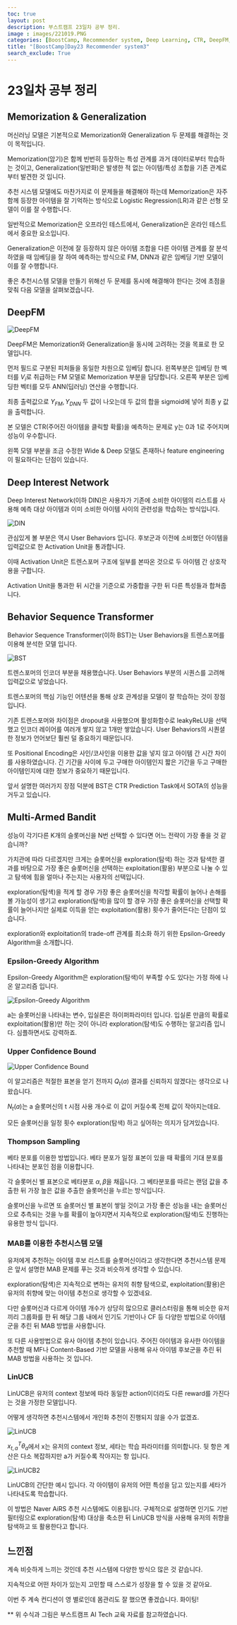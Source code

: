 ```yaml
---
toc: true
layout: post
description: 부스트캠프 23일차 공부 정리.
image : images/221019.PNG
categories: [BoostCamp, Recommender system, Deep Learning, CTR, DeepFM, DIN, MAB, LinUCB]
title: "[BoostCamp]Day23 Recommender system3"
search_exclude: True
---
```

# 23일차 공부 정리

## Memorization & Generalization

머신러닝 모델은 기본적으로 Memorization와 Generalization 두 문제를 해결하는 것이 목적입니다.

Memorization(암기)은 함께 빈번히 등장하는 특성 관계를 과거 데이터로부터 학습하는 것이고, Generalization(일반화)은 발생한 적 없는 아이템/특성 조합을 기존 관계로부터 발견한 것 입니다.

추천 시스템 모델에도 마찬가지로 이 문제들을 해결해야 하는데 Memorization은 자주 함께 등장한 아이템을 잘 기억하는 방식으로 Logistic Regression(LR)과 같은 선형 모델이 이를 잘 수행합니다.

일반적으로 Memorization은 오프라인 테스트에서, Generalization은 온라인 테스트에서 중요한 요소입니다.

Generalization은 이전에 잘 등장하지 않은 아이템 조합을 다른 아이템 관계를 잘 분석하였을 때 임베딩을 잘 하여 예측하는 방식으로 FM, DNN과 같은 임베딩 기반 모델이 이를 잘 수행합니다.

좋은 추천시스템 모델을 만들기 위해선 두 문제를 동시에 해결해야 한다는 것에 초점을 맞춰 다음 모델을 살펴보겠습니다.

## DeepFM

![DeepFM](https://user-images.githubusercontent.com/79916736/196593186-729350b6-59a0-453a-a9f6-84802b1d5ba8.png)

DeepFM은 Memorization와 Generalization을 동시에 고려하는 것을 목표로 한 모델입니다.

먼저 필드로 구분된 피처들을 동일한 차원으로 임베딩 합니다. 왼쪽부분은 임베딩 한 벡터를 $V_i$로 취급하는 FM 모델로 Memorization 부분을 담당합니다. 오른쪽 부분은 임베딩한 벡터를 모두 ANN(딥러닝) 연산을 수행합니다.

최종 출력값으로 $Y_{FM}, Y_{DNN}$ 두 값이 나오는데 두 값의 합을 sigmoid에 넣어 최종 y 값을 출력합니다.

본 모델은 CTR(주어진 아이템을 클릭할 확률)을 예측하는 문제로 y는 0과 1로 주어지며 성능이 우수합니다.

왼쪽 모델 부분을 조금 수정한 Wide & Deep 모델도 존재하나 feature engineering이 필요하다는 단점이 있습니다.

## Deep Interest Network

Deep Interest Network(이하 DIN)은 사용자가 기존에 소비한 아이템의 리스트를 사용해 예측 대상 아이템과 이미 소비한 아이템 사이의 관련성을 학습하는 방식입니다.

![DIN](https://user-images.githubusercontent.com/79916736/196597474-0cde1d8e-f245-4e61-92d6-fc585be0d438.png)

관심있게 볼 부분은 역시 User Behaviors 입니다. 후보군과 이전에 소비했던 아이템을 입력값으로 한 Activation Unit을 통과합니다.

이때 Activation Unit은 트렌스포머 구조에 일부를 본따온 것으로 두 아이템 간 상호작용을 구합니다.

Activation Unit을 통과한 뒤 시간을 기준으로 가중합을 구한 뒤 다른 특성들과 합쳐줍니다.

## Behavior Sequence Transformer

Behavior Sequence Transformer(이하 BST)는 User Behaviors을 트렌스포머를 이용해 분석한 모델 입니다.

![BST](https://user-images.githubusercontent.com/79916736/196598152-c15e0768-2e4c-4298-bb3f-1d1cefece6c1.png)

트렌스포머의 인코더 부분을 채용했습니다. User Behaviors 부분의 시퀀스를 고려해 입력값으로 넣었습니다.

트렌스포머의 핵심 기능인 어텐션을 통해 상호 관계성을 모델이 잘 학습하는 것이 장점입니다.

기존 트렌스포머와 차이점은 dropout을 사용했으며 활성화함수로 leakyReLU을 선택했고 인코더 레이어를 여러개 쌓지 않고 1개만 쌓았습니다. User Behaviors의 시퀀셜한 정보가 언어보단 훨씬 덜 중요하기 때문입니다.

또 Positional Encoding은 사인/코사인을 이용한 값을 넣지 않고 아이템 간 시간 차이를 사용하였습니다. 긴 기간을 사이에 두고 구매한 아이템인지 짧은 기간을 두고 구매한 아이템인지에 대한 정보가 중요하기 때문입니다.

앞서 설명한 여러가지 장점 덕분에 BST은 CTR Prediction Task에서 SOTA의 성능을 거두고 있습니다.

## Multi-Armed Bandit

성능이 각기다른 K개의 슬롯머신을 N번 선택할 수 있다면 어느 전략이 가장 좋을 것 같습니까?

가치관에 따라 다르겠지만 크게는 슬롯머신을 exploration(탐색) 하는 것과 탐색한 결과를 바탕으로 가장 좋은 슬롯머신을 선택하는 exploitation(활용) 부분으로 나눌 수 있고 탐색에 힘을 얼마나 주는지는 사용자의 선택입니다.

exploration(탐색)을 적게 할 경우 가장 좋은 슬롯머신을 착각할 확률이 늘어나 손해를 볼 가능성이 생기고 exploration(탐색)을 많이 할 경우 가장 좋은 슬롯머신을 선택할 확률이 늘어나지만 실제로 이득을 얻는 exploitation(활용) 횟수가 줄어든다는 단점이 있습니다.

exploration와 exploitation의 trade-off 관계를 최소화 하기 위한 Epsilon-Greedy Algorithm을 소개합니다.

### Epsilon-Greedy Algorithm

Epsilon-Greedy Algorithm은 exploration(탐색)이 부족할 수도 있다는 가정 하에 나온 알고리즘 입니다.

![Epsilon-Greedy Algorithm](https://user-images.githubusercontent.com/79916736/196599948-fe30657b-cff8-4a41-8ba1-6a185be08d7f.png)

a는 슬롯머신을 나타내는 변수, 입실론은 하이퍼파라미터 입니다. 입실론 만큼의 확률로 exploitation(활용)만 하는 것이 아니라 exploration(탐색)도 수행하는 알고리즘 입니다. 심플하면서도 강력하죠.

### Upper Confidence Bound

![Upper Confidence Bound](https://user-images.githubusercontent.com/79916736/196600137-3ee4a121-e522-401f-bff3-4aa580faed15.png)

이 알고리즘은 적절한 표본을 얻기 전까지 $Q_t(a)$ 결과를 신뢰하지 않겠다는 생각으로 나왔습니다.

$N_t(a)$는 a 슬롯머신의 t 시점 사용 개수로 이 값이 커질수록 전체 값이 작아지는데요.

모든 슬롯머신을 일정 횟수 exploration(탐색) 하고 싶어하는 의지가 담겨있습니다.

### Thompson Sampling

베타 분포를 이용한 방법입니다. 베타 분포가 일정 표본이 있을 때 확률의 기대 분포를 나타내는 분포인 점을 이용합니다.

각 슬롯머신 별 표본으로 베타분포 $\alpha, \beta$을 채웁니다. 그 베타분포를 따르는 랜덤 값을 추출한 뒤 가장 높은 값을 추출한 슬롯머신을 누르는 방식입니다.

슬롯머신을 누르면 또 슬롯머신 별 표본이 쌓일 것이고 가장 좋은 성능을 내는 슬롯머신으로 추측되는 것을 누를 확률이 높아지면서 지속적으로 exploration(탐색)도 진행하는 유용한 방식 입니다.

### MAB를 이용한 추천시스템 모델

유저에게 추천하는 아이템 후보 리스트를 슬롯머신이라고 생각한다면 추천시스템 문제은 앞서 설명한 MAB 문제를 푸는 것과 비슷하게 생각할 수 있습니다.

exploration(탐색)은 지속적으로 변하는 유저의 취향 탐색으로, exploitation(활용)은 유저의 취향에 맞는 아이템 추천으로 생각할 수 있겠네요.

다만 슬롯머신과 다르게 아이템 개수가 상당히 많으므로 클러스터링을 통해 비슷한 유저끼리 그룹화를 한 뒤 해당 그룹 내에서 인기도 기반이나 CF 등 다양한 방법으로 아이템 군을 추린 뒤 MAB 방법을 사용합니다.

또 다른 사용방법으로 유사 아이템 추천이 있습니다. 주어진 아이템과 유사한 아이템을 추천할 때 MF나 Content-Based 기반 모델을 사용해 유사 아이템 후보군을 추린 뒤 MAB 방법을 사용하는 것 입니다.

### LinUCB

LinUCB은 유저의 context 정보에 따라 동일한 action이더라도 다른 reward를 가진다는 것을 가정한 모델입니다.

어떻게 생각하면 추천시스템에서 개인화 추천이 진행되지 않을 수가 없겠죠.

![LinUCB](https://user-images.githubusercontent.com/79916736/196603478-28a51004-0c35-4e88-b6cf-9d5e4f86a0ac.png)

$x^T_{t,a}\theta_a$에서 x는 유저의 context 정보, 세타는 학습 파라미터를 의미합니다. 뒷 항은 계산은 다소 복잡하지만 a가 커질수록 작아지는 항 입니다.

![LinUCB2](https://user-images.githubusercontent.com/79916736/196604064-461ca899-f906-40f7-be90-c436289e4eb6.png)

LinUCB의 간단한 예시 입니다. 각 아이템이 유저의 어떤 특성을 담고 있는지를 세타가 나타내도록 학습합니다.

이 방법은 Naver AiRS 추천 시스템에도 이용됩니다. 구체적으로 설명하면 인기도 기반 필터링으로 exploration(탐색) 대상을 축소한 뒤 LinUCB 방식을 사용해 유저의 취향을 탐색하고 또 활용한다고 합니다.

## 느낀점

계속 비슷하게 느끼는 것인데 추천 시스템에 다양한 방식으 많은 것 같습니다.

지속적으로 어떤 차이가 있는지 고민할 때 스스로가 성장을 할 수 있을 것 같아요.

이번 주 계속 컨디션이 영 별로인데 몸관리도 잘 했으면 좋겠습니다. 화이팅!

** 위 수식과 그림은 부스트캠프 AI Tech 교육 자료를 참고하였습니다.